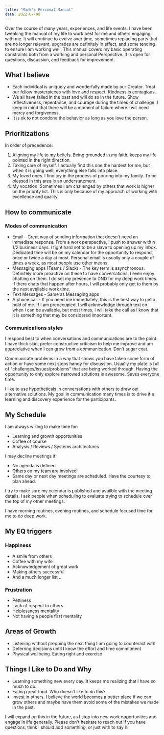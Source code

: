 ```yaml
---
title: "Mark's Personal Manual"
date: 2022-07-08
---
```

Over the course of many years, experiences, and life events, I have been tweaking the manual of my life to work best for me and others engaging with me.  It will continue to evolve over time, sometimes replacing parts that are no longer relevant, upgrades are definitely in effect, and some tending to ensure I am working well. This manual covers my basic operating constraints both from a working and personal Perspective. It is open for questions, discussion, and feedback for improvement.

## What I believe
* Each individual is uniquely and wonderfully made by our Creator.  Treat our fellow masterpieces with love and respect.  Kindness is contagious.
* We all have failed in the past and will do so in the future.  Show reflectiveness, repentance, and courage during the times of challenge.  I keep in mind that there will be a moment of failure where I will need mercy and forgiveness.
* It is ok to not condone the behavior as long as you love the person.  
 
## Prioritizations 
In order of precedence:
1. Aligning my life to my beliefs. Being grounded in my faith, keeps my life pointed in the right direction.
2. Taking care of myself. I actually find this one the hardest for me, but when it is going well, everything else falls into place.
3. My loved ones.  I find joy in the process of pouring into my family.  To be blessed in this area is an understatement.
4. My vocation.  Sometimes I am challenged by others that work is higher on the priority list.  This is only because of my approach of working with excellence and quality. 

## How to communicate
### Modes of communication
* Email - Great way of sending information that doesn't need an immediate response.  From a work perspective, I push to answer within 1/2 business days.  I fight hard not to be a slave to opening up my inbox.  Dedicated time will be on my calendar for the opportunity to respond, once or twice a day at most.  Personal email is usually only a couple of times a week, as most people use other means.
* Messaging apps (Teams / Slack) - The key term is asynchronous.  Definitely more proactive on these to have conversations.  I even enjoy chatting on them. I do set my presence to DND for my deep work times.  If there chats that happen after hours, I will probably only get to them by the next available work time.
* Text Messages - Same as Messaging apps
* A phone call - If you need me immediately, this is the best way to get a hold of me.  If I am preoccupied, I will acknowledge through text on when I can be available, but most times, I will take the call as I know that it is something that may be considered important.

### Communications styles
I respond best to when conversations and communications are to the point.  I have thick skin, prefer constructive criticism to help me improve and am appreciative when I can grow from a communication. Don't sugar coat.

Communicate problems in a way that shows you have taken some form of action or have some next steps handy for discussion.  Usually my plate is full of "challenges/issues/problems" that are being worked through.  Having the opportunity to only explore narrowed solutions is awesome.  Saves everyone time.

I like to use hypotheticals in conversations with others to draw out alternative solutions.  My goal in communication many times is to drive it a learning and discovery experience for the participants.

## My Schedule
I am always willing to make time for:
* Learning and growth opportunities
* Coffee of course
* Analysis / Reviews / Systems architectures

I may decline meetings if:
* No agenda is defined
* Others on my team are involved
* Same day or next day meetings are scheduled.  Have the courtesy to plan ahead.

I try to make sure my calendar is published and availble with the meeting details.  I ask people when scheduling to evaluate trying to schedule over the top of my other meetings.

I have morning routines, evening routines, and schedule focused time for me to do deep work.  

## My EQ triggers
### Happiness
* A smile from others
* Coffee with my wife
* Acknowledgement of great work
* Making others successful
* And a much longer list ...

### Frustration
* Pettiness
* Lack of respect to others
* Helplessness mentality
* Not having a people first mentality

## Areas of Growth
* Listening without prepping the next thing I am going to counteract with
* Deferring decisions until I know the effort and time commitment
* Physical wellbeing.  Eating right and exercise

## Things I Like to Do and Why
* Learning something new every day.  It keeps me realizing that I have so much to do.
* Eating great food.  Who doesn't like to do this?
* Invest in others.  I believe the world becomes a better place if we can grow others and maybe have them avoid some of the mistakes we made in the past.

I will expand on this in the future, as I step into new work opportunities and engage in life generally.  Please don't hesitate to reach out if you have questions, think I should add something, or just with to say hi.


